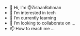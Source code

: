 - 👋 Hi, I’m @ZishanRahman
- 👀 I’m interested in tech
- 🌱 I’m currently learning 
- 💞️ I’m looking to collaborate on ...
- 📫 How to reach me ...

<!---
ZishanRahman/ZishanRahman is a ✨ special ✨ repository because its `README.md` (this file) appears on your GitHub profile.
You can click the Preview link to take a look at your changes.
--->
